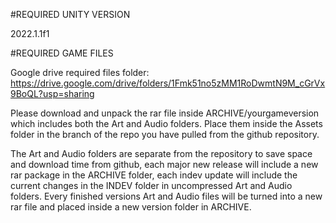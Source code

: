 #REQUIRED UNITY VERSION

2022.1.1f1

#REQUIRED GAME FILES

Google drive required files folder: https://drive.google.com/drive/folders/1Fmk51no5zMM1RoDwmtN9M_cGrVx9BoQL?usp=sharing

Please download and unpack the rar file inside ARCHIVE/yourgameversion which includes both the Art and Audio folders. Place them inside the Assets folder in the branch of the repo you have pulled from the github repository.

The Art and Audio folders are separate from the repository to save space and download time from github, each major new release will include a new rar package in the ARCHIVE folder, each indev update will include the current changes in the INDEV folder in uncompressed Art and Audio folders. Every finished versions Art and Audio files will be turned into a new rar file and placed inside a new version folder in ARCHIVE.
